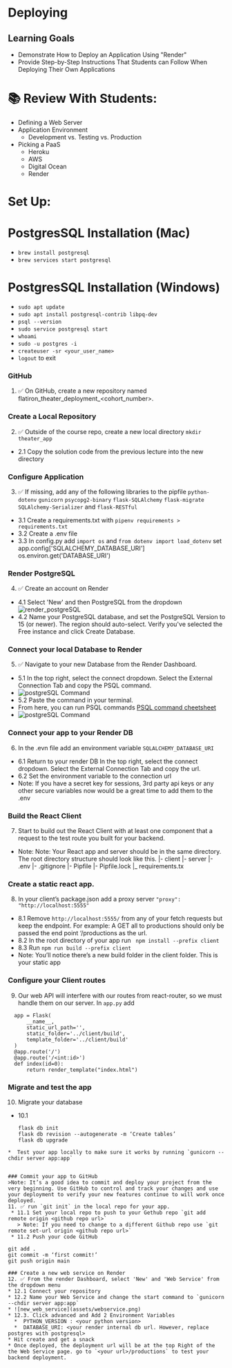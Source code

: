 #  Deploying
## Learning Goals
* Demonstrate How to Deploy an Application Using "Render"
* Provide Step-by-Step Instructions That Students can Follow When Deploying Their Own Applications

# 📚 Review With Students: 
* Defining a Web Server 
* Application Environment 
    * Development vs. Testing vs. Production
* Picking a PaaS
    * Heroku
    * AWS
    * Digital Ocean
    * Render
 
# Set Up:
# PostgresSQL Installation (Mac)
  * `brew install postgresql`
  * `brew services start postgresql`
# PostgresSQL Installation (Windows)
  * `sudo apt update`
  * `sudo apt install postgresql-contrib libpq-dev`
  * `psql --version`
  * `sudo service postgresql start`
  * `whoami`
  * `sudo -u postgres -i`
  * `createuser -sr <your_user_name>`
  * `logout` to exit

### GitHub 
  1. ✅ On GitHub, create a new repository named flatiron_theater_deployment_<cohort_number>.

### Create a Local Repository
  2. ✅ Outside of the course repo, create a new local directory `mkdir theater_app`   
  * 2.1 Copy the solution code from the previous lecture into the new directory

### Configure Application 
  3. ✅ If missing, add any of the following libraries to the pipfile `python-dotenv` `gunicorn` `psycopg2-binary` `flask-SQLAlchemy` `flask-migrate` `SQLAlchemy-Serializer` and `flask-RESTful` 
  * 3.1 Create a requirements.txt with `pipenv requirements > requirements.txt`
  * 3.2 Create a .env file 
  * 3.3 In config.py add `import os` and `from dotenv import load_dotenv` set app.config['SQLALCHEMY_DATABASE_URI'] os.environ.get('DATABASE_URI') 

### Render PostgreSQL
  4. ✅ Create an account on Render 
  * 4.1 Select 'New' and then PostgreSQL from the dropdown  
   ![render_postgreSQL](assets/render_postgreSQL.png)   
  * 4.2 Name your PostgreSQL database, and set the PostgreSQL Version to 15 (or newer). The region should auto-select. Verify you've selected the Free instance and click Create Database.

### Connect your local Database to Render 
  5. ✅ Navigate to your new Database from the Render Dashboard.    
  * 5.1 In the top right, select the connect dropdown. Select the External Connection Tab and copy the PSQL command. 
  * ![postgreSQL Command](assets/connect_psql_command.png)   
  * 5.2 Paste the command in your terminal.  
  * From here, you can run PSQL commands [PSQL command cheetsheet](https://postgrescheatsheet.com/#/tables)
  * ![postgreSQL Command](assets/local_psql.png)

### Connect your app to your Render DB
  6. In the .evn file add an environment variable `SQLALCHEMY_DATABASE_URI`
  * 6.1 Return to your render DB In the top right, select the connect dropdown. Select the External Connection Tab and copy the url.
  * 6.2 Set the environment variable to the connection url 
  * Note: If you have a secret key for sessions, 3rd party api keys or any other secure variables now would be a great time to add them to the .env

### Build the React Client
  7. Start to build out the React Client with at least one component that a request to the test route you built for your backend. 
  * Note: Note: Your React app and server should be in the same directory. The root directory structure should look like this.
    |- client 
    |- server
    |- .env
    |- .gitignore
    |- Pipfile
    |- Pipfile.lock
    |_ requirements.tx

### Create a static react app.
  8. In your client’s package.json add a proxy server `"proxy": "http://localhost:5555"`
  * 8.1 Remove `http://localhost:5555/` from any of your fetch requests but keep the endpoint. For example: A GET all to productions should only be passed the end point ‘/productions as the url. 
  * 8.2 In the root directory of your app run ` npm install --prefix client`
  * 8.3 Run `npm run build --prefix client`
  * Note: You’ll notice there’s a new build folder in the client folder. This is your static app

### Configure your Client routes
  9.  Our web API will interfere with our routes from react-router, so we must handle them on our server. In `app.py` add 
  ```
    app = Flask(
        __name__,
        static_url_path='',
        static_folder='../client/build',
        template_folder='../client/build'
    )
    @app.route('/')
    @app.route('/<int:id>')
    def index(id=0):
        return render_template("index.html")

  ```

### Migrate and test the app
  10. Migrate your database 
  * 10.1 
    ```
    flask db init
    flask db revision --autogenerate -m ‘Create tables’
    flask db upgrade
  ```
 *  Test your app locally to make sure it works by running `gunicorn --chdir server app:app`


### Commit your app to GitHub
 >Note: It’s a good idea to commit and deploy your project from the very beginning. Use GitHub to control and track your changes and use your deployment to verify your new features continue to will work once deployed.
 11. ✅ run `git init` in the local repo for your app.  
   * 11.1 Set your local repo to push to your Gethub repo `git add remote origin <github repo url>`
     > Note: If you need to change to a different Github repo use `git remote set-url origin <github repo url>`
   * 11.2 Push your code GitHub
   ```
    git add .
    git commit -m ‘first commit!’
    git push origin main 
   ```
### Create a new web service on Render
  12. ✅ From the render Dashboard, select 'New' and 'Web Service' from the dropdown menu
  * 12.1 Connect your repository 
  * 12.2 Name your Web Service and change the start command to `gunicorn --chdir server app:app`
  * ![new_web_service](assets/webservice.png)
  * 12.3. Click advanced and Add 2 Environment Variables 
     *  PYTHON_VERSION : <your python version>
     *  DATABASE_URI: <your render internal db url. However, replace postgres with postgresql>
  * Hit create and get a snack
  * Once deployed, the deployment url will be at the top Right of the the Web Service page. go to `<your url>/productions` to test your backend deployment. 